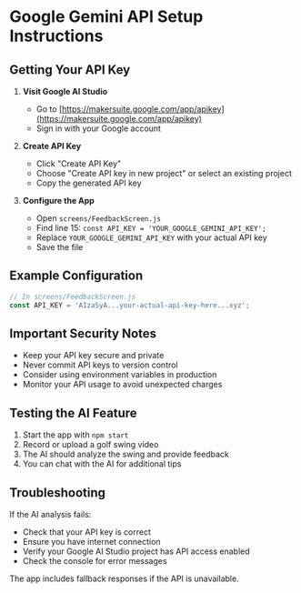 # Google Gemini API Setup Instructions

## Getting Your API Key

1. **Visit Google AI Studio**
   - Go to [https://makersuite.google.com/app/apikey](https://makersuite.google.com/app/apikey)
   - Sign in with your Google account

2. **Create API Key**
   - Click "Create API Key"
   - Choose "Create API key in new project" or select an existing project
   - Copy the generated API key

3. **Configure the App**
   - Open `screens/FeedbackScreen.js`
   - Find line 15: `const API_KEY = 'YOUR_GOOGLE_GEMINI_API_KEY';`
   - Replace `YOUR_GOOGLE_GEMINI_API_KEY` with your actual API key
   - Save the file

## Example Configuration

```javascript
// In screens/FeedbackScreen.js
const API_KEY = 'AIzaSyA...your-actual-api-key-here...xyz';
```

## Important Security Notes

- Keep your API key secure and private
- Never commit API keys to version control
- Consider using environment variables in production
- Monitor your API usage to avoid unexpected charges

## Testing the AI Feature

1. Start the app with `npm start`
2. Record or upload a golf swing video
3. The AI should analyze the swing and provide feedback
4. You can chat with the AI for additional tips

## Troubleshooting

If the AI analysis fails:
- Check that your API key is correct
- Ensure you have internet connection
- Verify your Google AI Studio project has API access enabled
- Check the console for error messages

The app includes fallback responses if the API is unavailable.
